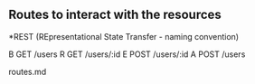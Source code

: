 ## Routes to interact with the resources
*REST (REpresentational State Transfer - naming convention)

B GET /users
R GET /users/:id
E POST /users/:id
A POST /users
<!-- D POST /users/:id/delete   (will not need for project)-->

routes.md

